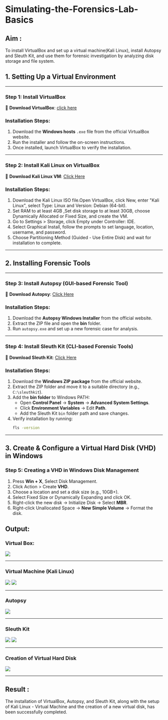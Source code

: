 # Simulating-the-Forensics-Lab-Basics

## Aim :
   To install VirtualBox and set up a virtual machine(Kali Linux), install Autopsy and Sleuth Kit, and use them for forensic investigation by analyzing disk storage and file system.

## **1. Setting Up a Virtual Environment**
---

### **Step 1: Install VirtualBox**
🔗 **Download VirtualBox**: [click here](https://virtualbox.en.softonic.com/)  

### **Installation Steps:**
1. Download the **Windows hosts** `.exe` file from the official VirtualBox website.  
2. Run the installer and follow the on-screen instructions.  
3. Once installed, launch VirtualBox to verify the installation.

---

### **Step 2: Install Kali Linux on VirtualBox**
🔗 **Download Kali Linux VM**: [Click Here](https://www.kali.org/get-kali/#kali-virtual-machines)  

### **Installation Steps:**
1. Download the Kali Linux ISO file.Open VirtualBox, click New, enter "Kali Linux", select Type: Linux and Version: Debian (64-bit).  
2. Set RAM to at least 4GB ,Set disk storage to at least 30GB, choose Dynamically Allocated or Fixed Size, and create the VM. 
3. Go to Settings > Storage, click Empty under Controller: IDE. 
4. Select Graphical Install, follow the prompts to set language, location, username, and password.
5. Choose Partitioning Method (Guided - Use Entire Disk) and wait for installation to complete.

---

## **2. Installing Forensic Tools**
---

### **Step 3: Install Autopsy (GUI-based Forensic Tool)**
🔗 **Download Autopsy**: [Click Here](https://www.autopsy.com/download/)  

### **Installation Steps:**
1. Download the **Autopsy Windows Installer** from the official website.  
2. Extract the ZIP file and open the **bin** folder.  
3. Run `autopsy.exe` and set up a new forensic case for analysis.

---

### **Step 4: Install Sleuth Kit (CLI-based Forensic Tools)**
🔗 **Download Sleuth Kit**: [Click Here](https://sleuthkit.org/download.php)  

### **Installation Steps:**
1. Download the **Windows ZIP package** from the official website.  
2. Extract the ZIP folder and move it to a suitable directory (e.g., `C:\sleuthkit`).  
3. Add the **bin folder** to Windows PATH:
   - Open **Control Panel** → **System** → **Advanced System Settings**.  
   - Click **Environment Variables** → Edit **Path**.  
   - Add the Sleuth Kit `bin` folder path and save changes.  
4. Verify installation by running:
   ```sh
   fls -version

---
## **3. Create & Configure a Virtual Hard Disk (VHD) in Windows**

### **Step 5: Creating a VHD in Windows Disk Management**
1. Press **Win + X**, Select Disk Management.
2. Click Action > Create **VHD**.
3. Choose a location and set a disk size (e.g., 10GB+).
4. Select Fixed Size or Dynamically Expanding and click OK.
5. Right-click the new disk → Initialize Disk → Select **MBR**.
6. Right-click Unallocated Space → **New Simple Volume** → Format the disk.

## Output:

### **Virtual Box:**
![](./VB.png)

---

### **Virtual Machine (Kali Linux)**
![](./Kali.png)
![](./kali2.png)

---

### **Autopsy**
![](./autopsy.png)

---

### **Sleuth Kit**
![](./s1.png)
![](./s2.png)

---

### **Creation of Virtual Hard Disk**
![](./disk.png)

---

## Result :
The installation of VirtualBox, Autopsy, and Sleuth Kit, along with the setup of Kali Linux - Virtual Machine and the creation of a new virtual disk, has been successfully completed.
